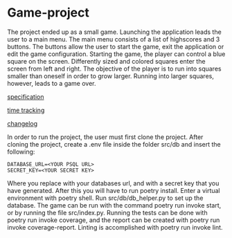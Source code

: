 # Game-project

The project ended up as a small game. Launching the application leads the user to a main menu. The main menu consists of a list of highscores and 3 buttons. The buttons allow the user to start the game, exit the application or edit the game configuration. Starting the game, the player can control a blue square on the screen. Differently sized and colored squares enter the screen from left and right. The objective of the player is to run into squares smaller than oneself in order to grow larger. Running into larger squares, however, leads to a game over.

[specification](https://github.com/TrollRoll2/ot-harjoitustyo/blob/main/documentation/specification.md)

[time tracking](https://github.com/TrollRoll2/ot-harjoitustyo/blob/main/documentation/timetracking.md)

[changelog](https://github.com/TrollRoll2/ot-harjoitustyo/blob/main/documentation/changelog.md)

In order to run the project, the user must first clone the project. After cloning the project, create a .env file inside the folder src/db and insert the following:
```
DATABASE_URL=<YOUR PSQL URL>
SECRET_KEY=<YOUR SECRET KEY>
```
Where you replace <YOUR PSQL URL> with your databases url, and <YOUR SECRET KEY> with a secret key that you have generated.
After this you will have to run poetry install. Enter a virtual environment with poetry shell. Run src/db/db_helper.py to set up the database.
The game can be run with the command poetry run invoke start, or by running the file src/index.py. Running the tests can be done with poetry run invoke coverage, and the report can be created with poetry run invoke coverage-report.
Linting is accomplished with poetry run invoke lint.
